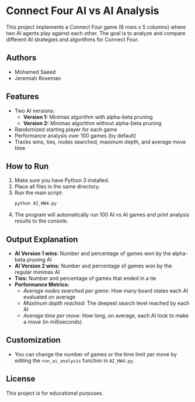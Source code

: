 # Connect Four AI vs AI Analysis

This project implements a Connect Four game (6 rows x 5 columns) where two AI agents play against each other. The goal is to analyze and compare different AI strategies and algorithms for Connect Four.

## Authors
- Mohamed Saeed
- Jeremiah Roseman

## Features
- Two AI versions:
  - **Version 1:** Minimax algorithm with alpha-beta pruning
  - **Version 2:** Minimax algorithm without alpha-beta pruning
- Randomized starting player for each game
- Performance analysis over 100 games (by default)
- Tracks wins, ties, nodes searched, maximum depth, and average move time

## How to Run
1. Make sure you have Python 3 installed.
2. Place all files in the same directory.
3. Run the main script:
   ```bash
   python AI_HW4.py
   ```
4. The program will automatically run 100 AI vs AI games and print analysis results to the console.

## Output Explanation
- **AI Version 1 wins:** Number and percentage of games won by the alpha-beta pruning AI
- **AI Version 2 wins:** Number and percentage of games won by the regular minimax AI
- **Ties:** Number and percentage of games that ended in a tie
- **Performance Metrics:**
  - *Average nodes searched per game*: How many board states each AI evaluated on average
  - *Maximum depth reached*: The deepest search level reached by each AI
  - *Average time per move*: How long, on average, each AI took to make a move (in milliseconds)

## Customization
- You can change the number of games or the time limit per move by editing the `run_ai_analysis` function in `AI_HW4.py`.

## License
This project is for educational purposes. 